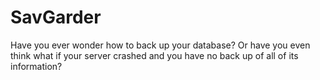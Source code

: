 # SavGarder

Have you ever wonder how to back up your database? Or have you even think what if your server crashed and you have no back up of all of its information? 
